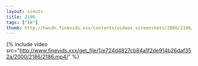 ```yaml
--- 
layout: sieutv
title: 2186
tags: ["1k"]
thumb: http://hwcdn.finevids.xxx/contents/videos_screenshots/2000/2186/preview.mp4.jpg
---
```

{% include video src="http://www.finevids.xxx/get_file/1/e724d4827cb84a1f2de914b26daf352a/2000/2186/2186.mp4/" %} 
